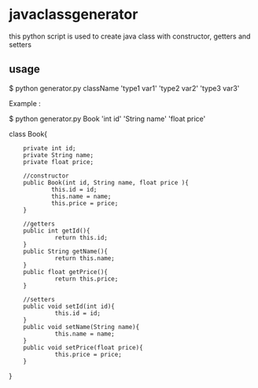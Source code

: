 # javaclassgenerator
this python script is used to create java class with constructor, getters and setters

## usage
$ python generator.py className 'type1 var1' 'type2 var2' 'type3 var3' 

Example :

$ python generator.py Book 'int id' 'String name' 'float price'


class Book{

        private int id;
        private String name;
        private float price;

        //constructor
        public Book(int id, String name, float price ){
                this.id = id;
                this.name = name;
                this.price = price;
        }

        //getters
        public int getId(){
                 return this.id;
        }
        public String getName(){
                 return this.name;
        }
        public float getPrice(){
                 return this.price;
        }

        //setters
        public void setId(int id){
                 this.id = id;
        }
        public void setName(String name){
                 this.name = name;
        }
        public void setPrice(float price){
                 this.price = price;
        }
}
